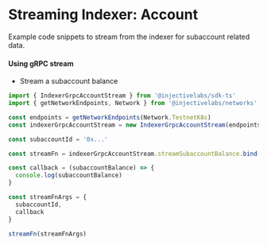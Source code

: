 # Streaming Indexer: Account

Example code snippets to stream from the indexer for subaccount related data.

#### Using gRPC stream

* Stream a subaccount balance

```ts
import { IndexerGrpcAccountStream } from '@injectivelabs/sdk-ts'
import { getNetworkEndpoints, Network } from '@injectivelabs/networks'

const endpoints = getNetworkEndpoints(Network.TestnetK8s)
const indexerGrpcAccountStream = new IndexerGrpcAccountStream(endpoints.indexer)

const subaccountId = '0x...'

const streamFn = indexerGrpcAccountStream.streamSubaccountBalance.bind(indexerGrpcAccountStream)

const callback = (subaccountBalance) => {
  console.log(subaccountBalance)
}

const streamFnArgs = {
  subaccountId,
  callback
}

streamFn(streamFnArgs)
```

